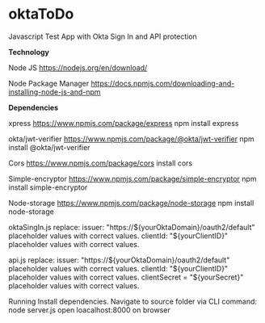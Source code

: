 # oktaToDo
Javascript Test App with Okta Sign In and API protection

**Technology**

Node JS
https://nodejs.org/en/download/

Node Package Manager
https://docs.npmjs.com/downloading-and-installing-node-js-and-npm




**Dependencies**

xpress
https://www.npmjs.com/package/express
npm install express

okta/jwt-verifier
https://www.npmjs.com/package/@okta/jwt-verifier
npm install @okta/jwt-verifier

Cors
https://www.npmjs.com/package/cors
install cors

Simple-encryptor
https://www.npmjs.com/package/simple-encryptor
npm install simple-encryptor

Node-storage
https://www.npmjs.com/package/node-storage
npm install node-storage

oktaSingIn.js replace:
issuer: "https://${yourOktaDomain}/oauth2/default" placeholder values with correct values.
clientId: "${yourClientID}" placeholder values with correct values.

api.js replace:
issuer: "https://${yourOktaDomain}/oauth2/default" placeholder values with correct values.
clientId: "${yourClientID}" placeholder values with correct values.
clientSecret = "${yourSecret}" placeholder values with correct values.

Running
Install dependencies.
Navigate to source folder via CLI
command: node server.js
open loacalhost:8000 on browser
